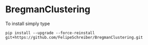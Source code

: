 # BregmanClustering
To install simply type

```
pip install --upgrade --force-reinstall git+https://github.com/FelipeSchreiber/BregmanClustering.git
```
